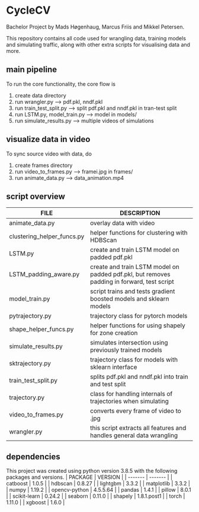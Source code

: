 # CycleCV


Bachelor Project by Mads Høgenhaug, Marcus Friis and Mikkel Petersen.

This repository contains all code used for wrangling data, training models and simulating traffic, along with other extra scripts for visualising data and more. 

## main pipeline
To run the core functionality, the core flow is
1. create data directory
2. run wrangler.py --> pdf.pkl, nndf.pkl
3. run train_test_split.py --> split pdf.pkl and nndf.pkl in tran-test split
4. run LSTM.py, model_train.py --> model in models/
5. run simulate_results.py --> multiple videos of simulations

## visualize data in video
To sync source video with data, do
1. create frames directory
2. run video_to_frames.py --> framei.jpg in frames/
3. run animate_data.py --> data_animation.mp4

## script overview
| FILE | DESCRIPTION |
| ---- | ----------- |
| animate_data.py | overlay data with video |
| clustering_helper_funcs.py | helper functions for clustering with HDBScan |
| LSTM.py | create and train LSTM model on padded pdf.pkl |
| LSTM_padding_aware.py | create and train LSTM model on padded pdf.pkl, but removes padding in forward, test script |
| model_train.py | script trains and tests gradient boosted models and sklearn models |
| pytrajectory.py | trajectory class for pytorch models |
| shape_helper_funcs.py | helper functions for using shapely for zone creation |
| simulate_results.py | simulates intersection using previously trained models |
| sktrajectory.py | trajectory class for models with sklearn interface |
| train_test_split.py | splits pdf.pkl and nndf.pkl into train and test split |
| trajectory.py | class for handling internals of trajectories when simulating |
| video_to_frames.py | converts every frame of video to .jpg |
| wrangler.py | this script extracts all features and handles general data wrangling |



## dependencies
This project was created using python version 3.8.5 with the following packages and versions.
| PACKAGE | VERSION |
| ------- | ------- |
| catboost | 1.0.5 |
| hdbscan | 0.8.27 |
| lightgbm | 3.3.2 |
| matplotlib | 3.3.2 |
| numpy | 1.19.2 |
| opencv-python | 4.5.5.64 |
| pandas | 1.4.1 |
| pillow | 8.0.1 |
| scikit-learn | 0.24.2 |
| seaborn | 0.11.0 |
| shapely | 1.8.1.post1 |
| torch | 1.11.0 |
| xgboost | 1.6.0 |
